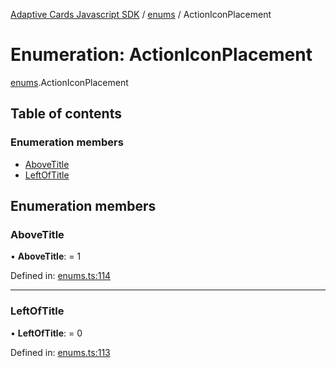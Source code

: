 [Adaptive Cards Javascript SDK](../README.md) / [enums](../modules/enums.md) / ActionIconPlacement

# Enumeration: ActionIconPlacement

[enums](../modules/enums.md).ActionIconPlacement

## Table of contents

### Enumeration members

- [AboveTitle](enums.actioniconplacement.md#abovetitle)
- [LeftOfTitle](enums.actioniconplacement.md#leftoftitle)

## Enumeration members

### AboveTitle

• **AboveTitle**: = 1

Defined in: [enums.ts:114](https://github.com/microsoft/AdaptiveCards/blob/0938a1f10/source/nodejs/adaptivecards/src/enums.ts#L114)

---

### LeftOfTitle

• **LeftOfTitle**: = 0

Defined in: [enums.ts:113](https://github.com/microsoft/AdaptiveCards/blob/0938a1f10/source/nodejs/adaptivecards/src/enums.ts#L113)
